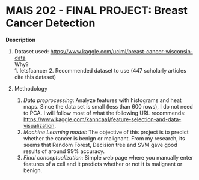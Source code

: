 # MAIS 202 - FINAL PROJECT: Breast Cancer Detection
**Description**
1. Dataset used: https://www.kaggle.com/uciml/breast-cancer-wisconsin-data <br />
   Why? <br /> 
        1. letsfcancer
        2. Recommended dataset to use (447 scholarly articles cite this dataset)
        
2. Methodology <br />
   1. _Data preprocessing_: Analyze features with histograms and heat maps. Since the data set is small (less than 600 rows), I do not need to PCA. I will follow most of what the following URL recommends: https://www.kaggle.com/kanncaa1/feature-selection-and-data-visualization.
   2. _Machine Learning model_: The objective of this project is to predict whether the cancer is benign or malignant. From my research, its seems that Random Forest, Decision tree and SVM gave good results of around 99% accuracy. 
   3. _Final conceptualization_: Simple web page where you manually enter features of a cell and it predicts whether or not it is malignant or benign. 

